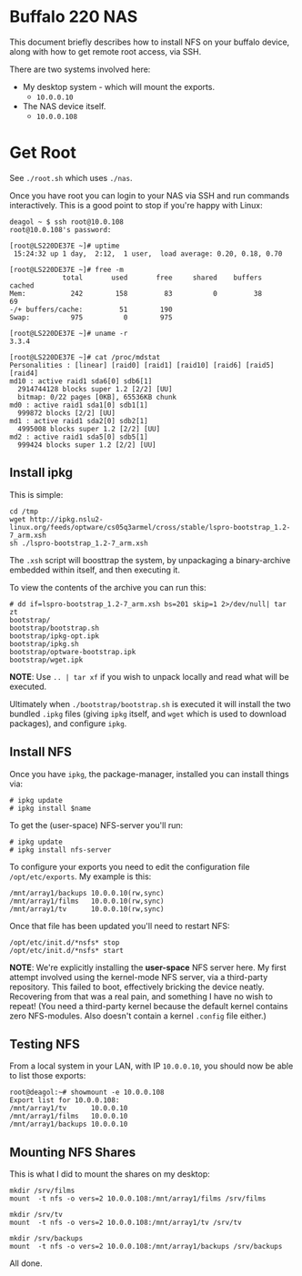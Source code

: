 # Buffalo 220 NAS

This document briefly describes how to install NFS on your buffalo device,
along with how to get remote root access, via SSH.

There are two systems involved here:

* My desktop system - which will mount the exports.
  * `10.0.0.10`
* The NAS device itself.
  * `10.0.0.108`


# Get Root

See `./root.sh` which uses `./nas`.

Once you have root you can login to your NAS via SSH and run commands
interactively.  This is a good point to stop if you're happy with Linux:

    deagol ~ $ ssh root@10.0.108
    root@10.0.108's password:

    [root@LS220DE37E ~]# uptime
     15:24:32 up 1 day,  2:12,  1 user,  load average: 0.20, 0.18, 0.70

    [root@LS220DE37E ~]# free -m
                 total       used       free     shared    buffers     cached
    Mem:           242        158         83          0         38         69
    -/+ buffers/cache:         51        190
    Swap:          975          0        975

    [root@LS220DE37E ~]# uname -r
    3.3.4

    [root@LS220DE37E ~]# cat /proc/mdstat
    Personalities : [linear] [raid0] [raid1] [raid10] [raid6] [raid5] [raid4]
    md10 : active raid1 sda6[0] sdb6[1]
      2914744128 blocks super 1.2 [2/2] [UU]
      bitmap: 0/22 pages [0KB], 65536KB chunk
    md0 : active raid1 sda1[0] sdb1[1]
      999872 blocks [2/2] [UU]
    md1 : active raid1 sda2[0] sdb2[1]
      4995008 blocks super 1.2 [2/2] [UU]
    md2 : active raid1 sda5[0] sdb5[1]
      999424 blocks super 1.2 [2/2] [UU]


## Install ipkg

This is simple:

    cd /tmp
    wget http://ipkg.nslu2-linux.org/feeds/optware/cs05q3armel/cross/stable/lspro-bootstrap_1.2-7_arm.xsh
    sh ./lspro-bootstrap_1.2-7_arm.xsh

The `.xsh` script will boosttrap the system, by unpackaging a binary-archive embedded within itself, and then executing it.

To view the contents of the archive you can run this:

    # dd if=lspro-bootstrap_1.2-7_arm.xsh bs=201 skip=1 2>/dev/null| tar zt
    bootstrap/
    bootstrap/bootstrap.sh
    bootstrap/ipkg-opt.ipk
    bootstrap/ipkg.sh
    bootstrap/optware-bootstrap.ipk
    bootstrap/wget.ipk

**NOTE**: Use `.. | tar xf` if you wish to unpack locally and read what will be executed.

Ultimately when `./bootstrap/bootstrap.sh` is executed it will install the two bundled `.ipkg` files (giving `ipkg` itself, and `wget` which is used to download packages), and configure `ipkg`.


## Install NFS

Once you have `ipkg`, the package-manager, installed you can install things via:

    # ipkg update
    # ipkg install $name

To get the (user-space) NFS-server you'll run:

    # ipkg update
    # ipkg install nfs-server

To configure your exports you need to edit the configuration file
`/opt/etc/exports`.  My example is this:

    /mnt/array1/backups 10.0.0.10(rw,sync)
    /mnt/array1/films   10.0.0.10(rw,sync)
    /mnt/array1/tv      10.0.0.10(rw,sync)

Once that file has been updated you'll need to restart NFS:

    /opt/etc/init.d/*nsfs* stop
    /opt/etc/init.d/*nsfs* start

**NOTE**: We're explicitly installing the __user-space__ NFS server here.  My first attempt involved using the kernel-mode NFS server, via a third-party repository.  This failed to boot, effectively bricking the device neatly.  Recovering from that was a real pain, and something I have no wish to repeat!  (You need a third-party kernel because the default kernel contains zero NFS-modules.  Also doesn't contain a kernel `.config` file either.)


## Testing NFS

From a local system in your LAN, with IP `10.0.0.10`, you should now
be able to list those exports:

    root@deagol:~# showmount -e 10.0.0.108
    Export list for 10.0.0.108:
    /mnt/array1/tv      10.0.0.10
    /mnt/array1/films   10.0.0.10
    /mnt/array1/backups 10.0.0.10


## Mounting NFS Shares

This is what I did to mount the shares on my desktop:

    mkdir /srv/films
    mount  -t nfs -o vers=2 10.0.0.108:/mnt/array1/films /srv/films

    mkdir /srv/tv
    mount  -t nfs -o vers=2 10.0.0.108:/mnt/array1/tv /srv/tv

    mkdir /srv/backups
    mount  -t nfs -o vers=2 10.0.0.108:/mnt/array1/backups /srv/backups


All done.



